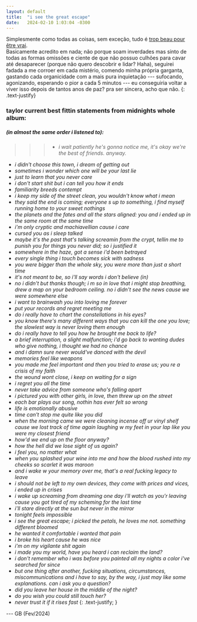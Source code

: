 ```yaml
---
layout: default
title:  "i see the great escape"
date:   2024-02-10 1:03:04 -0300
---
```


Simplesmente como todas as coisas, sem exceção, tudo é [trop beau pour être vrai](https://www.youtube.com/watch?v=NHGAO0hcKkA).  
Basicamente acredito em nada; não porque soam inverdades mas sinto de todas as formas omissões e ciente de que não possuo culhões para cavar até desaparecer (porque não quero descobrir e lidar? Haha), seguirei fadada a me corroer em cada mistério, comendo minha própria garganta, gastando cada organicidade com a mais pura inquietação --- sufocando, agonizando, esperando o pior a cada 5 minutos --- eu conseguiria voltar a viver isso depois de tantos anos de paz? pra ser sincera, acho que não.
{: .text-justify}

### taylor current best fittin statements from midnights whole album:
##### (in almost the same order i listened to):

   
>>> * _i wait patiently he's gonna notice me, it's okay we're the best of friends. anyway._
 * _i didn't choose this town, i dream of getting out_
 * _sometimes i wonder which one will be your last lie_
 * _just to learn that you never care_
* _i don't start shit but i can tell you how it ends_
* _familiarity breeds contempt_ 
* _i keep my side of the street clean, you wouldn't know what i mean_
* _they said the end is coming; everyone s up to something, i find myself running home to your sweet nothings_
* _the planets and the fates and all the stars aligned: you and i ended up in the same room at the same time_
* _i'm only cryptic and machiavellian cause i care_
* _cursed you as i sleep talked_
* _maybe it's the past that's talking screamin from the crypt, tellin me to punish you for things you never did; so i justified it_
* _somewhere in the haze, got a sense i'd been betrayed_
* _every single thing i touch becomes sick with sadness_
* _you were bigger than the whole sky, you were more than just a short time_
* _it's not meant to be, so i'll say words i don't believe (in)_
* _no i didn't but thanks though; i m so in love that i might stop breathing, drew a map on your bedroom ceiling. no i didn't see the news cause we were somewhere else_
* _i want to brainwash you into loving me forever_
* _put your records and regret meeting me_
* _do i really have to chart the constellations in his eyes?_
* _you know there's many different ways that you can kill the one you love; the slowlest way is never loving them enough_
* _do i really have to tell you how he brought me back to life?_
* _a brief interruption, a slight malfunction; i'd go back to wanting dudes who give nothing, i thought we had no chance_
* _and i damn sure never would've danced with the devil_
* _memories feel like weapons_
* _you made me feel important and then you tried to erase us; you re a crisis of my faith_
* _the wound wont close, i keep on waiting for a sign_
* _i regret you all the time_
* _never take advice from someone who's falling apart_
* _i pictured you with other girls, in love, then threw up on the street_
* _each bar plays our song, nothin has ever felt so wrong_
* _life is emotionally abusive_
* _time can't stop me quite like you did_
* _when the morning came we were cleaning incense off ur vinyl shelf cause we lost track of time again laughing w my feet in your lap like you were my closest friend_
* _how'd we end up on the floor anyway?_
* _how the hell did we lose sight of us again?_
* _i feel you, no matter what_
* _when you splashed your wine into me and how the blood rushed into my cheeks so scarlet it was maroon_
* _and i wake w your memory over me, that's a real fucking legacy to leave_
* _i should not be left to my own devices, they come with prices and vices, i ended up in crises_
* _i wake up screaming from dreaming one day i'll watch as you'r leaving cause you got tired of my scheming for the last time_
* _i'll stare directly at the sun but never in the mirror_
* _tonight feels impossible_
* _i see the great escape; i picked the petals, he loves me not. something different bloomed_
* _he wanted it comfortable i wanted that pain_
* _i broke his heart cause he was nice_
* _i'm on my vigilante shit again_
* _i made you my world, have you heard i can reclaim the land?_
* _i don't remember who i was before you painted all my nights a color i've searched for since_
* _but one thing after another, fucking situations, circumstances, miscommunications and i have to say, by the way, i just may like some explanations. can i ask you a question?_
* _did you leave her house in the middle of the night?_
* _do you wish you could still touch her?_
* _never trust it if it rises fast_ 
{: .text-justify; }

   
   
--- GB (Fev/2024)
